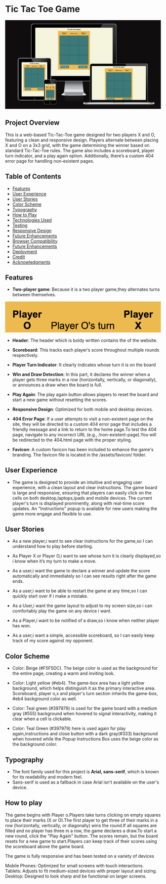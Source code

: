 # Tic Tac Toe Game

![Screenshot](assets/images/screenshot1.png)

## Project Overview
This is a web-based Tic-Tac-Toe game designed for two players X and O, featuring a clean and responsive design. Players alternate between placing X and O on a 3x3 grid, with the game determining the winner based on standard Tic-Tac-Toe rules. The game also includes a scoreboard, player turn indicator, and a play again option. Additionally, there’s a custom 404 error page for handling non-existent pages.

## Table of Contents
- [Features](#features)
- [User Experience](#user-experience)
- [User Stories](#user-stories)
- [Color Scheme](#color-scheme)
- [Typography](#typography)
- [How to Play](#how-to-play)
- [Technologies Used](#technologies-used)
- [Testing](#testing)
- [Responsive Design](#responsive-design)
- [Future Enhancements](#future-enhancements)
- [Browser Compatibility](#browser-compatibility)
- [Future Enhancements](#future-enhancements)
- [Deployment](#deployment)
- [Credit](#credit)
- [Acknowledgments](#acknowledgments)

## Features
- **Two-player game**: Because it is a two player game,they alternates turns between themselves.

![Screenshot](assets/images/screenshot19.png)

- **Header**: The header which is boldy written contains the of the website.

- **Scoreboard**: This tracks each player’s score throughout multiple rounds respectively.

- **Player Turn Indicator**: It clearly indicates whose turn it is on the board
- **Win and Draw Detection**: In this part, it declares the winner when a player gets three marks in a row (horizontally, vertically, or diagonally), or announces a draw when the board is full.

- **Play Again**: The play again button allows players to reset the board and start a new game without resetting the scores.

- **Responsive Design**: Optimized for both mobile and desktop devices.
- **404  Error Page**: If a user attempts to visit a non-existent page on the site, they will be directed to a custom 404 error page that includes a friendly message and a link to return to the home page.To test the 404 page, navigate to any incorrect URL (e.g., /non-existent-page).You will be redirected to the 404.html page with the proper styling.

- **Favicon**: A custom favicon has been included to enhance the game's branding. The favicon file is located in the /assets/favicon/ folder.


## User Experience
 * The game is designed to provide an intuitive and engaging user experience, with a clean layout and clear instructions. The game board is large and responsive, ensuring that players can easily click on the cells on both desktop,laptops,ipads and mobile devices. The current player's turn is displayed prominently, along with real-time score updates. An "Instructions" popup is available for new users making the game more engage and flexible to use.

## User Stories
 * As a new player,i want to see clear instructions for the game,so I can understand how to play before starting.

 * As Player X or Player O,i want to see whose turn it is clearly displayed,so i know when it’s my turn to make a move.

 * As a user,i want the game to declare a winner and    update the score automatically and immediately so I can see results right after the game ends.

 * As a user,i want to be able to restart the game at any time,so I can quickly start over if i make a mistake.

 * As a  User,i want the game layout to adjust to my screen size,so i can comfortably play the game on any device i want.

 * As a Player,i want to be notified of a draw,so i know when neither player has won.

 * As a user,i want a simple, accessible scoreboard,
so I can easily keep track of my score against my opponent.

## Color Scheme 


 * Color: Beige (#F5F5DC). The beige color is used as the background for the entire page, creating a warm and inviting look. 

 * Color: Light yellow (#eb4). The  game-box area has a light yellow background, which helps distinguish it as the primary interactive area. 
Scoreboard, player o,x and player's turn section inherits the game-box, #eb4 background color as well.

 * Color: Teal green (#397979) is used for the game board with a medium gray (#555) background when hovered to signal interactivity, making it clear when a cell is clickable.

 * Color: Teal Green (#397979) here is used again for play again,instructions and close button with a dark gray(#333) background when hovered while the Popup Instructions Box uses the beige color as the background color.

## Typography

 * The font family used for this project is **Arial, sans-serif**, which is known for its readability and modern feel.
 * Sans-serif is used as a fallback in case Arial isn’t available on the user's device.

## How to play

 The game begins with Player o.Players take turns clicking on empty squares to place their marks (X or O).The first player to get three of their marks in a row (horizontally, vertically, or diagonally) wins the round.If all squares are filled and no player has three in a row, the game declares a draw.To start a new round, click the "Play Again" button. The scores remain, but the board resets for a new game to start.Players can keep track of their scores using the scoreboard above the game board.















The game is fully responsive and has been tested on a variety of devices

Mobile Phones: Optimized for small screens with touch interactions.
Tablets: Adjusts to fit medium-sized devices with proper layout and sizing.
Desktop: Designed to look sharp and be functional on larger screens.
